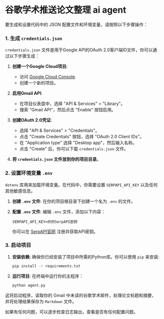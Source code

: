 # 谷歌学术推送论文整理 ai agent

要生成和设置代码中的 JSON 配置文件和环境变量，请按照以下步骤操作：

### 1. 生成 `credentials.json`
`credentials.json` 文件是用于Google API的OAuth 2.0客户端ID文件，你可以通过以下步骤生成：

1. **创建一个Google Cloud项目**:
   - 访问 [Google Cloud Console](https://console.cloud.google.com/).
   - 创建一个新的项目。

2. **启用Gmail API**:
   - 在项目仪表盘中，选择 "API & Services" > "Library"。
   - 搜索 "Gmail API"，然后点击 "Enable" 按钮启用。

3. **创建OAuth 2.0凭证**:
   - 选择 "API & Services" > "Credentials"。
   - 点击 "Create Credentials" 按钮，选择 "OAuth 2.0 Client IDs"。
   - 在 "Application type" 选择 "Desktop app"，然后输入名称。
   - 点击 "Create" 后，你可以下载 `credentials.json` 文件。

4. **将 `credentials.json` 文件放到你的项目目录**。

### 2. 设置环境变量 `.env`

`dotenv` 库用来加载环境变量。在代码中，你需要设置 `SERPAPI_API_KEY` 以及任何其他敏感信息。

1. **创建 `.env` 文件**:
   在你的项目根目录下创建一个名为 `.env` 的文件。

2. **配置 `.env` 文件**:
   编辑 `.env` 文件，添加以下内容：

   ```env
   SERPAPI_API_KEY=你的SerpAPI密钥
   ```

   你可以在 [SerpAPI官网](https://serpapi.com/) 注册并获取API密钥。

### 3. 启动项目

1. **安装依赖**:
   确保你已经安装了项目中所需的Python库。你可以使用 `pip` 来安装:

   ```bash
   pip install -r requirements.txt
   ```

2. **运行项目**:
   在终端中运行你的主程序：

   ```bash
   python agent.py
   ```

这将启动程序，读取你的 Gmail 中未读的谷歌学术邮件，处理论文标题和摘要，并将处理结果保存为 `Markdown` 文件。

如果有任何问题，可以逐步检查日志输出，查看是否有任何配置问题。